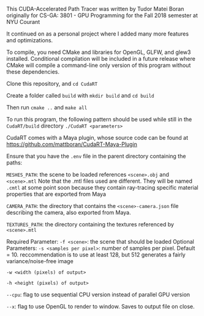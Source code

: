 This CUDA-Accelerated Path Tracer was written by Tudor Matei Boran
originally for CS-GA: 3801 - GPU Programming for the Fall 2018 semester at NYU Courant

It continued on as a personal project where I added many more features and optimizations.

To compile, you need CMake and libraries for OpenGL, GLFW, and glew3 installed.
Conditional compilation will be included in a future release where CMake will compile 
a command-line only version of this program without these dependencies. 

Clone this repository, and `cd CudaRT`

Create a folder called `build` with `mkdir build` and `cd build`

Then run `cmake ..` and `make all`

To run this program, the following pattern should be used while still in the `CudaRT/build` directory
`./CudaRT <parameters>`

CudaRT comes with a Maya plugin, whose source code can be found at https://github.com/mattboran/CudaRT-Maya-Plugin

Ensure that you have the `.env` file in the parent directory containing the paths:

`MESHES_PATH`: the scene to be loaded references `<scene>.obj` and `<scene>.mtl`
Note that the .mtl files used are different. They will be named `.cmtl` at some point soon
because they contain ray-tracing specific material properties that are exported from Maya

`CAMERA_PATH`: the directory that contains the `<scene>-camera.json` file describing the camera,
also exported from Maya. 

`TEXTURES_PATH`: the directory containing the textures referenced by `<scene>.mtl`

Required Parameter:
`-f <scene>`: the scene that should be loaded
Optional Parameters:
`-s <samples per pixel>`:	number of samples per pixel. Default = 10. 
				reccommendation is to use at least 128, but
				512 generates a fairly variance/noise-free image

`-w <width (pixels) of output>`

`-h <height (pixels) of output>`

`--cpu`:			flag to use sequential CPU version instead of parallel GPU version

`--x`: 				flag to use OpenGL to render to window. Saves to output file on close.
